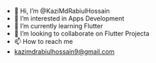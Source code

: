 - 👋 Hi, I’m @KaziMdRabiulHossain
- 👀 I’m interested in Apps Development
- 🌱 I’m currently learning Flutter
- 💞️ I’m looking to collaborate on Flutter Projecta
- 📫 How to reach me 
- kazimdrabiulhossain9@gmail.com

<!---
KaziMdRabiulHossain/KaziMdRabiulHossain is a ✨ special ✨ repository because its `README.md` (this file) appears on your GitHub profile.
You can click the Preview link to take a look at your changes.
--->
